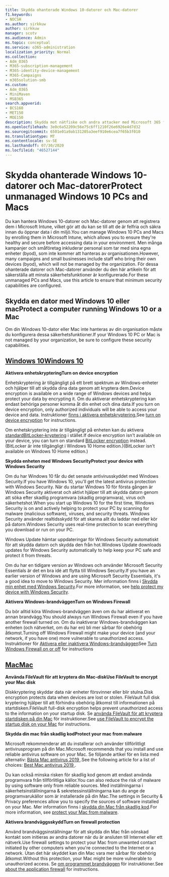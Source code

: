 ```yaml
---
title: Skydda ohanterade Windows 10-datorer och Mac-datorer
f1.keywords:
- NOCSH
ms.author: sirkkuw
author: sirkkuw
manager: scotv
ms.audience: Admin
ms.topic: conceptual
ms.service: o365-administration
localization_priority: Normal
ms.collection:
- Adm_O365
- M365-subscription-management
- M365-identity-device-management
- M365-Campaigns
- m365solution-smb
ms.custom:
- Adm_O365
- MiniMaven
- MSB365
search.appverid:
- BCS160
- MET150
- MOE150
description: Skydda mot nätfiske och andra attacker med Microsoft 365 för kampanjer.
ms.openlocfilehash: 3e0c6a52209c56e75c6ff1210f26e6926e4d7d32
ms.sourcegitcommit: 6501e01a9ab131205a3eef910e6cea7f65b3f010
ms.translationtype: MT
ms.contentlocale: sv-SE
ms.lasthandoff: 07/30/2020
ms.locfileid: "46527144"
---
```

# <a name="protect-unmanaged-windows-10-pcs-and-macs"></a><span data-ttu-id="1280c-103">Skydda ohanterade Windows 10-datorer och Mac-datorer</span><span class="sxs-lookup"><span data-stu-id="1280c-103">Protect unmanaged Windows 10 PCs and Macs</span></span>

<span data-ttu-id="1280c-104">Du kan hantera Windows 10-datorer och Mac-datorer genom att registrera dem i Microsoft Intune, vilket gör att du kan se till att de är felfria och säkra innan du öppnar data i din miljö.</span><span class="sxs-lookup"><span data-stu-id="1280c-104">You can manage Windows 10 PCs and Macs by enrolling them in Microsoft Intune, which allows you to ensure they're healthy and secure before accessing data in your environment.</span></span> <span data-ttu-id="1280c-105">Men många kampanjer och småföretag inkluderar personal som tar med sina egna enheter (byod), som inte kommer att hanteras av organisationen.</span><span class="sxs-lookup"><span data-stu-id="1280c-105">However, many campaigns and small businesses include staff who bring their own devices (byod), which will not be managed by the organization.</span></span> <span data-ttu-id="1280c-106">För dessa ohanterade datorer och Mac-datorer använder du den här artikeln för att säkerställa att minsta säkerhetsfunktioner är konfigurerade.</span><span class="sxs-lookup"><span data-stu-id="1280c-106">For these unmanaged PCs and Macs, use this article to ensure that minimum security capabilities are configured.</span></span> 

<!--A Windows 10 PC is considered managed after you have completed the following two steps:

1. You (or the admin) set up device and data protection policies in the [setup  wizard](../business/set-up.md).

2. You have [connected your computer to Azure Active Directory](../business/set-up-windows-devices.md) and use your Microsoft 365 username and password to sign in.
3. --> 

## <a name="protect-a-computer-running-windows-10-or-a-mac"></a><span data-ttu-id="1280c-107">Skydda en dator med Windows 10 eller mac</span><span class="sxs-lookup"><span data-stu-id="1280c-107">Protect a computer running Windows 10 or a Mac</span></span>

<!--If you have a PC that is running Windows 10 that is not connected to Microsoft 365, or a Mac, the Microsoft 365 protections do not apply to it, but here are some things you can do to keep your data secure on these devices as well:
-->
<span data-ttu-id="1280c-108">Om din Windows 10-dator eller Mac inte hanteras av din organisation måste du konfigurera dessa säkerhetsfunktioner.</span><span class="sxs-lookup"><span data-stu-id="1280c-108">If your Windows 10 PC or Mac is not managed by your organization, be sure to configure these security capabilities.</span></span>

## <a name="windows-10"></a>[<span data-ttu-id="1280c-109">Windows 10</span><span class="sxs-lookup"><span data-stu-id="1280c-109">Windows 10</span></span>](#tab/Windows10)
<span data-ttu-id="1280c-110">**Aktivera enhetskryptering**</span><span class="sxs-lookup"><span data-stu-id="1280c-110">**Turn on device encryption**</span></span><p>

<span data-ttu-id="1280c-111">Enhetskryptering är tillgängligt på ett brett spektrum av Windows-enheter och hjälper till att skydda dina data genom att kryptera dem.</span><span class="sxs-lookup"><span data-stu-id="1280c-111">Device encryption is available on a wide range of Windows devices and helps protect your data by encrypting it.</span></span> <span data-ttu-id="1280c-112">Om du aktiverar enhetskryptering kan endast behöriga personer komma åt din enhet och dina data.</span><span class="sxs-lookup"><span data-stu-id="1280c-112">If you turn on device encryption, only authorized individuals will be able to access your device and data.</span></span> <span data-ttu-id="1280c-113">Instruktioner [finns i aktivera enhetskryptering.](https://support.microsoft.com/help/4028713/windows-10-turn-on-device-encryption)</span><span class="sxs-lookup"><span data-stu-id="1280c-113">See [turn on device encryption](https://support.microsoft.com/help/4028713/windows-10-turn-on-device-encryption) for instructions.</span></span>

 <span data-ttu-id="1280c-114">Om enhetskryptering inte är tillgängligt på enheten kan du aktivera [standardBitLocker-kryptering](https://support.microsoft.com/help/4028713/windows-10-turn-on-device-encryption) i stället.</span><span class="sxs-lookup"><span data-stu-id="1280c-114">If device encryption isn't available on your device, you can turn on standard [BitLocker encryption](https://support.microsoft.com/help/4028713/windows-10-turn-on-device-encryption) instead.</span></span> <span data-ttu-id="1280c-115">(BitLocker är inte tillgängligt i Windows 10 Home edition.)</span><span class="sxs-lookup"><span data-stu-id="1280c-115">(BitLocker isn't available on Windows 10 Home edition.)</span></span> 


<span data-ttu-id="1280c-116">**Skydda enheten med Windows Security**</span><span class="sxs-lookup"><span data-stu-id="1280c-116">**Protect your device with Windows Security**</span></span><p>
<span data-ttu-id="1280c-117">Om du har Windows 10 får du det senaste antivirusskyddet med Windows Security.</span><span class="sxs-lookup"><span data-stu-id="1280c-117">If you have Windows 10, you'll get the latest antivirus protection with Windows Security.</span></span> <span data-ttu-id="1280c-118">När du startar Windows 10 för första gången är Windows Security aktiverat och aktivt hjälper till att skydda datorn genom att söka efter skadlig programvara (skadlig programvara), virus och säkerhetshot.</span><span class="sxs-lookup"><span data-stu-id="1280c-118">When you start up Windows 10 for the first time, Windows Security is on and actively helping to protect your PC by scanning for malware (malicious software), viruses, and security threats.</span></span> <span data-ttu-id="1280c-119">Windows Security använder realtidsskydd för att skanna allt du laddar ned eller kör på datorn.</span><span class="sxs-lookup"><span data-stu-id="1280c-119">Windows Security uses real-time protection to scan everything you download or run on your PC.</span></span>

<span data-ttu-id="1280c-120">Windows Update hämtar uppdateringar för Windows Security automatiskt för att skydda datorn och skydda den från hot.</span><span class="sxs-lookup"><span data-stu-id="1280c-120">Windows Update downloads updates for Windows Security automatically to help keep your PC safe and protect it from threats.</span></span>

<span data-ttu-id="1280c-121">Om du har en tidigare version av Windows och använder Microsoft Security Essentials är det en bra idé att flytta till Windows Security.</span><span class="sxs-lookup"><span data-stu-id="1280c-121">If you have an earlier version of Windows and are using Microsoft Security Essentials, it's a good idea to move to Windows Security.</span></span> <span data-ttu-id="1280c-122">Mer information finns i [Skydda min enhet med Windows Security](https://support.microsoft.com/help/17464/windows-10-help-protect-my-device-with-windows-security).</span><span class="sxs-lookup"><span data-stu-id="1280c-122">For more information, see [help protect my device with Windows Security](https://support.microsoft.com/help/17464/windows-10-help-protect-my-device-with-windows-security).</span></span>

<span data-ttu-id="1280c-123">**Aktivera Windows-brandväggen**</span><span class="sxs-lookup"><span data-stu-id="1280c-123">**Turn on Windows Firewall**</span></span><p>
<span data-ttu-id="1280c-124">Du bör alltid köra Windows-brandväggen även om du har aktiverat en annan brandvägg.</span><span class="sxs-lookup"><span data-stu-id="1280c-124">You should always run Windows Firewall even if you have another firewall turned on.</span></span> <span data-ttu-id="1280c-125">Om du inaktiverar Windows-brandväggen kan enheten (och nätverket, om du har en) bli mer sårbar för obehörig åtkomst.</span><span class="sxs-lookup"><span data-stu-id="1280c-125">Turning off Windows Firewall might make your device (and your network, if you have one) more vulnerable to unauthorized access.</span></span> <span data-ttu-id="1280c-126">Instruktioner för [Aktivera eller inaktivera Windows-brandväggen](https://support.microsoft.com/help/4028544/windows-10-turn-windows-defender-firewall-on-or-off)</span><span class="sxs-lookup"><span data-stu-id="1280c-126">See [Turn Windows Firewall on or off](https://support.microsoft.com/help/4028544/windows-10-turn-windows-defender-firewall-on-or-off) for instructions</span></span>

## <a name="mac"></a>[<span data-ttu-id="1280c-127">Mac</span><span class="sxs-lookup"><span data-stu-id="1280c-127">Mac</span></span>](#tab/Mac)
<span data-ttu-id="1280c-128">**Använda FileVault för att kryptera din Mac-disk**</span><span class="sxs-lookup"><span data-stu-id="1280c-128">**Use FileVault to encrypt your Mac disk**</span></span><p>
<span data-ttu-id="1280c-129">Diskkryptering skyddar data när enheter försvinner eller blir stulna.</span><span class="sxs-lookup"><span data-stu-id="1280c-129">Disk encryption protects data when devices are lost or stolen.</span></span> <span data-ttu-id="1280c-130">FileVault full disk kryptering hjälper till att förhindra obehörig åtkomst till informationen på startdisken.</span><span class="sxs-lookup"><span data-stu-id="1280c-130">FileVault full-disk encryption helps prevent unauthorized access to the information on your startup disk.</span></span> <span data-ttu-id="1280c-131">Se [använda FileVault för att kryptera startdisken på din Mac](https://support.apple.com/HT204837) för instruktioner.</span><span class="sxs-lookup"><span data-stu-id="1280c-131">See [use FileVault to encrypt the startup disk on your Mac](https://support.apple.com/HT204837) for instructions.</span></span>

<span data-ttu-id="1280c-132">**Skydda din mac från skadlig kod**</span><span class="sxs-lookup"><span data-stu-id="1280c-132">**Protect your mac from malware**</span></span><p>
<span data-ttu-id="1280c-133">Microsoft rekommenderar att du installerar och använder tillförlitligt antivirusprogram på din Mac.</span><span class="sxs-lookup"><span data-stu-id="1280c-133">Microsoft recommends that you install and use reliable antivirus software on your Mac.</span></span> <span data-ttu-id="1280c-134">Se följande artikel för en lista med alternativ: [Bästa Mac antivirus 2019 ](https://www.macworld.co.uk/feature/mac-software/mac-antivirus-3672182/).</span><span class="sxs-lookup"><span data-stu-id="1280c-134">See the following article for a list of choices: [Best Mac antivirus 2019 ](https://www.macworld.co.uk/feature/mac-software/mac-antivirus-3672182/).</span></span>

<span data-ttu-id="1280c-135">Du kan också minska risken för skadlig kod genom att endast använda programvara från tillförlitliga källor.</span><span class="sxs-lookup"><span data-stu-id="1280c-135">You can also reduce the risk of malware by using software only from reliable sources.</span></span> <span data-ttu-id="1280c-136">Med inställningarna i säkerhetsinställningarna & sekretessinställningarna kan du ange de programvarukällor som är installerade på din Mac.</span><span class="sxs-lookup"><span data-stu-id="1280c-136">The settings in Security & Privacy preferences allow you to specify the sources of software installed on your Mac.</span></span> <span data-ttu-id="1280c-137">Mer information finns i [skydda din Mac från skadlig kod](https://support.apple.com/kb/PH25087).</span><span class="sxs-lookup"><span data-stu-id="1280c-137">For more information, see [protect your Mac from malware](https://support.apple.com/kb/PH25087).</span></span>

<span data-ttu-id="1280c-138">**Aktivera brandväggsskydd**</span><span class="sxs-lookup"><span data-stu-id="1280c-138">**Turn on firewall protection**</span></span><p>
<span data-ttu-id="1280c-139">Använd brandväggsinställningar för att skydda din Mac från oönskad kontakt som initieras av andra datorer när du är ansluten till Internet eller ett nätverk.</span><span class="sxs-lookup"><span data-stu-id="1280c-139">Use firewall settings to protect your Mac from unwanted contact initiated by other computers when you're connected to the Internet or a network.</span></span> <span data-ttu-id="1280c-140">Utan det här skyddet kan din Mac vara mer sårbar för obehörig åtkomst.</span><span class="sxs-lookup"><span data-stu-id="1280c-140">Without this protection, your Mac might be more vulnerable to unauthorized access.</span></span> <span data-ttu-id="1280c-141">Se [om programmet brandväggen](https://support.apple.com/HT201642) för instruktioner.</span><span class="sxs-lookup"><span data-stu-id="1280c-141">See [about the application firewall](https://support.apple.com/HT201642) for instructions.</span></span>
